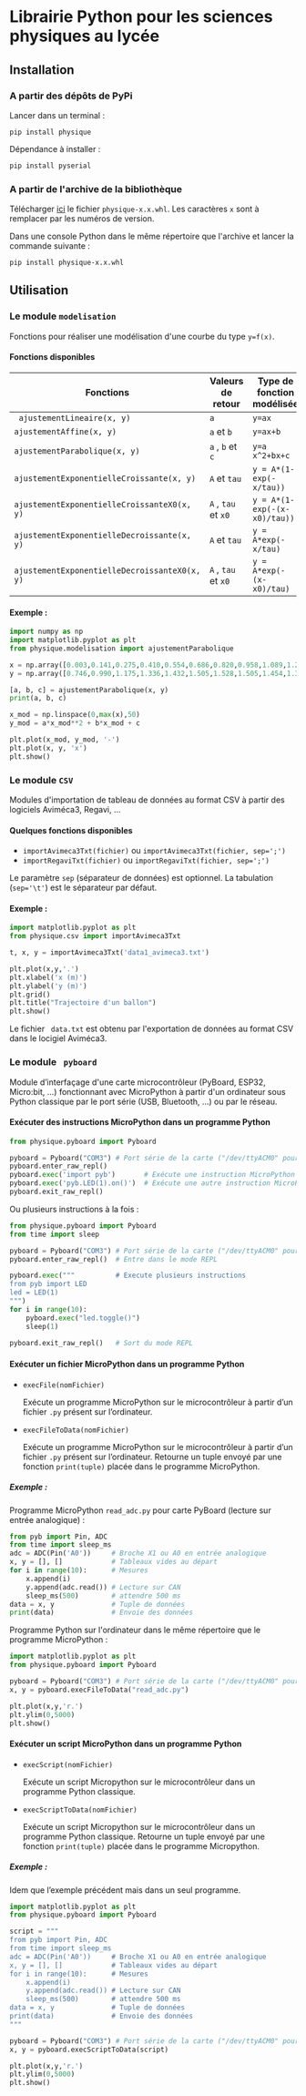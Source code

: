# Librairie Python pour les sciences physiques au lycée

## Installation

### A partir des dépôts de PyPi

Lancer dans un terminal :

	pip install physique

Dépendance à installer :

```python
pip install pyserial
```



### A partir de l'archive de la bibliothèque

Télécharger [ici](https://pypi.org/project/physique/#files) le fichier `physique-x.x.whl`. Les caractères `x` sont à remplacer par les numéros de version.

Dans une console Python dans le même répertoire que l'archive et lancer la commande suivante :

	pip install physique-x.x.whl

## Utilisation

### Le module `modelisation`

Fonctions pour réaliser une modélisation d'une courbe du type `y=f(x)`.

#### Fonctions disponibles

| Fonctions                                      | Valeurs de retour    | Type de fonction modélisée   |
| ---------------------------------------------- | -------------------- | ---------------------------- |
| ` ajustementLineaire(x, y)`                    | `a`                  | `y=ax​`                       |
| `ajustementAffine(x, y)`                       | `a`  et `b`          | `y=ax+b​`                     |
| `ajustementParabolique(x, y)`                  | `a` , `b` et  `c`    | `y=a x^2+bx+c​`               |
| `ajustementExponentielleCroissante(x, y)`      | `A`  et `tau`        | `y = A*(1-exp(-x/tau))`      |
| `ajustementExponentielleCroissanteX0(x, y)`    | `A` , `tau` et  `x0` | `y = A*(1-exp(-(x-x0)/tau))` |
| `ajustementExponentielleDecroissante(x, y)`    | `A`  et `tau`        | `y = A*exp(-x/tau)`          |
| `ajustementExponentielleDecroissanteX0(x, y) ` | `A` , `tau` et  `x0` | `y = A*exp(-(x-x0)/tau)`     |

#### Exemple :

```python
import numpy as np
import matplotlib.pyplot as plt
from physique.modelisation import ajustementParabolique

x = np.array([0.003,0.141,0.275,0.410,0.554,0.686,0.820,0.958,1.089,1.227,1.359,1.490,1.599,1.705,1.801])
y = np.array([0.746,0.990,1.175,1.336,1.432,1.505,1.528,1.505,1.454,1.355,1.207,1.018,0.797,0.544,0.266])

[a, b, c] = ajustementParabolique(x, y)
print(a, b, c)

x_mod = np.linspace(0,max(x),50)
y_mod = a*x_mod**2 + b*x_mod + c

plt.plot(x_mod, y_mod, '-')
plt.plot(x, y, 'x')
plt.show()
```

### Le module `CSV`

Modules d'importation de tableau de données au format CSV à partir des logiciels Aviméca3, Regavi, ...

#### Quelques fonctions disponibles

* `importAvimeca3Txt(fichier)`  ou `importAvimeca3Txt(fichier, sep=';')`
* `importRegaviTxt(fichier)`  ou `importRegaviTxt(fichier, sep=';')` 

Le paramètre `sep` (séparateur de données) est optionnel. La tabulation (`sep='\t'`) est le séparateur par défaut.

#### Exemple :

```python
import matplotlib.pyplot as plt
from physique.csv import importAvimeca3Txt

t, x, y = importAvimeca3Txt('data1_avimeca3.txt')

plt.plot(x,y,'.')
plt.xlabel('x (m)')
plt.ylabel('y (m)')
plt.grid()
plt.title("Trajectoire d'un ballon")
plt.show()
```

Le fichier ` data.txt` est obtenu par l'exportation de données au format CSV dans le locigiel Aviméca3.

### Le module ` pyboard`

Module d’interfaçage d'une carte microcontrôleur (PyBoard, ESP32, Micro:bit, ...) fonctionnant avec MicroPython à partir d'un ordinateur sous Python classique par le port série (USB, Bluetooth, ...) ou par le réseau.

#### Exécuter des instructions MicroPython dans un programme Python

```python
from physique.pyboard import Pyboard

pyboard = Pyboard("COM3") # Port série de la carte ("/dev/ttyACM0" pour linux)
pyboard.enter_raw_repl()
pyboard.exec('import pyb')       # Exécute une instruction MicroPython
pyboard.exec('pyb.LED(1).on()')  # Exécute une autre instruction MicroPython
pyboard.exit_raw_repl()
```

Ou plusieurs instructions à la fois :

```python
from physique.pyboard import Pyboard
from time import sleep

pyboard = Pyboard("COM3") # Port série de la carte ("/dev/ttyACM0" pour linux)
pyboard.enter_raw_repl()  # Entre dans le mode REPL

pyboard.exec("""          # Execute plusieurs instructions
from pyb import LED
led = LED(1)
""")
for i in range(10):
    pyboard.exec("led.toggle()")
    sleep(1)
   
pyboard.exit_raw_repl()   # Sort du mode REPL
```



#### Exécuter un fichier MicroPython dans un programme Python

* `execFile(nomFichier)`

  Exécute un programme MicroPython sur le microcontrôleur à partir d’un fichier `.py` présent sur l’ordinateur.

* `execFileToData(nomFichier) `

  Exécute un programme MicroPython sur le microcontrôleur à partir d’un fichier `.py` présent sur l’ordinateur. Retourne un tuple envoyé par une fonction `print(tuple)`  placée dans le programme MicroPython.

##### Exemple :

Programme MicroPython `read_adc.py` pour carte PyBoard (lecture sur entrée analogique) :

```python
from pyb import Pin, ADC
from time import sleep_ms
adc = ADC(Pin('A0'))     # Broche X1 ou A0 en entrée analogique
x, y = [], []            # Tableaux vides au départ
for i in range(10):      # Mesures
    x.append(i)
    y.append(adc.read()) # Lecture sur CAN
    sleep_ms(500)        # attendre 500 ms
data = x, y              # Tuple de données
print(data)              # Envoie des données
```

Programme Python sur l'ordinateur dans le même répertoire que le programme MicroPython :

```python
import matplotlib.pyplot as plt
from physique.pyboard import Pyboard

pyboard = Pyboard("COM3") # Port série de la carte ("/dev/ttyACM0" pour linux)
x, y = pyboard.execFileToData("read_adc.py")

plt.plot(x,y,'r.')
plt.ylim(0,5000)
plt.show()
```

#### Exécuter un script MicroPython dans un programme Python

* `execScript(nomFichier)`

  Exécute un script Micropython sur le microcontrôleur dans un programme Python classique.

* `execScriptToData(nomFichier) `

  Exécute un script Micropython sur le microcontrôleur dans un programme Python classique. Retourne un tuple envoyé par une fonction `print(tuple)`  placée dans le programme Micropython.

##### Exemple :

Idem que l’exemple précédent mais dans un seul programme.

```python
import matplotlib.pyplot as plt
from physique.pyboard import Pyboard

script = """
from pyb import Pin, ADC
from time import sleep_ms
adc = ADC(Pin('A0'))     # Broche X1 ou A0 en entrée analogique
x, y = [], []            # Tableaux vides au départ
for i in range(10):      # Mesures
    x.append(i)
    y.append(adc.read()) # Lecture sur CAN
    sleep_ms(500)        # attendre 500 ms
data = x, y              # Tuple de données
print(data)              # Envoie des données
"""

pyboard = Pyboard("COM3") # Port série de la carte ("/dev/ttyACM0" pour linux)
x, y = pyboard.execScriptToData(script)

plt.plot(x,y,'r.')
plt.ylim(0,5000)
plt.show()
```



